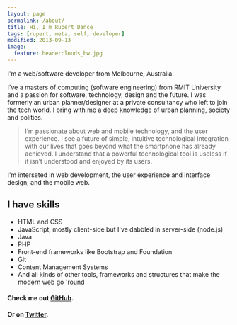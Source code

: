 ```yaml
---
layout: page
permalink: /about/
title: Hi, I'm Rupert Dance
tags: [rupert, meta, self, developer]
modified: 2013-09-13
image:
  feature: headerclouds_bw.jpg
---
```


I'm a web/software developer from Melbourne, Australia.

I've a masters of computing (software engineering) from RMIT University and a passion for software, technology, design and the future. I was formerly an urban planner/designer at a private consultancy who left to join the tech world. I bring with me a deep knowledge of urban planning, society and politics.

> I’m passionate about web and mobile technology, and the user experience. I see a future of simple, intuitive technological integration with our lives that goes beyond what the smartphone has already achieved. I understand that a powerful technological tool is useless if it isn’t understood and enjoyed by its users.

I'm interseted in web development, the user experience and interface design, and the mobile web.

## I have skills

* HTML and CSS
* JavaScript, mostly client-side but I've dabbled in server-side (node.js) 
* Java
* PHP
* Front-end frameworks like Bootstrap and Foundation 
* Git
* Content Management Systems
* And all kinds of other tools, frameworks and structures that make the modern web go 'round

#### Check me out [GitHub](github.com/rupertdance).
#### Or on [Twitter](https://twitter.com/rupertdance). 

